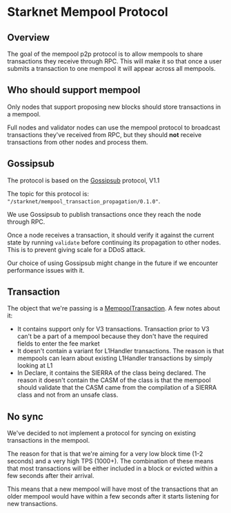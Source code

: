 # Starknet Mempool Protocol

## Overview
The goal of the mempool p2p protocol is to allow mempools to share transactions they receive through RPC.
This will make it so that once a user submits a transaction to one mempool it will appear across all mempools.

## Who should support mempool
Only nodes that support proposing new blocks should store transactions in a mempool.

Full nodes and validator nodes can use the mempool protocol to broadcast transactions they've received from RPC, but they should **not** receive transactions from other nodes and process them.

## Gossipsub
The protocol is based on the [Gossipsub](https://docs.libp2p.io/concepts/pubsub/overview/) protocol, V1.1

The topic for this protocol is: `"/starknet/mempool_transaction_propagation/0.1.0"`.

We use Gossipsub to publish transactions once they reach the node through RPC.

Once a node receives a transaction, it should verify it against the current state by running
`validate` before continuing its propagation to other nodes.
This is to prevent giving scale for a DDoS attack.

Our choice of using Gossipsub might change in the future if we encounter performance issues with it.

## Transaction
The object that we're passing is a [MempoolTransaction](./transaction.proto). A few notes about it:
* It contains support only for V3 transactions. Transaction prior to V3 can't be a part of a mempool
because they don't have the required fields to  enter the fee market
* It doesn't contain a variant for L1Handler transactions. The reason is that mempools can learn
about existing L1Handler transactions by simply looking at L1
* In Declare, it contains the SIERRA of the class being declared. The reason it doesn't contain the
CASM of the class is that the mempool should validate that the CASM came from the compilation of a
SIERRA class and not from an unsafe class.

## No sync
We've decided to not implement a protocol for syncing on existing transactions in the mempool.

The reason for that is that we're aiming for a very low block time (1-2 seconds) and a very high TPS (1000+).
The combination of these means that most transactions will be either included in a block or evicted within a few seconds after their arrival.

This means that a new mempool will have most of the transactions that an older mempool would have within a few seconds after it starts listening for new transactions.
